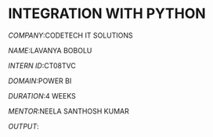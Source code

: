 # INTEGRATION WITH PYTHON

*COMPANY*:CODETECH IT SOLUTIONS

*NAME*:LAVANYA BOBOLU

*INTERN ID*:CT08TVC

*DOMAIN*:POWER BI

*DURATION*:4 WEEKS

*MENTOR*:NEELA SANTHOSH KUMAR

*OUTPUT*:

